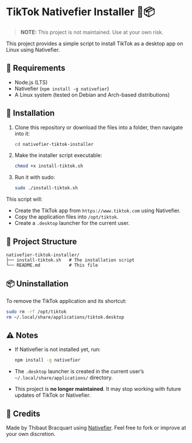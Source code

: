 # TikTok Nativefier Installer 🎵📦

> **NOTE:** This project is not maintained. Use at your own risk.

This project provides a simple script to install TikTok as a desktop app on Linux using Nativefier.

## 🧰 Requirements

* Node.js (LTS)
* Nativefier (`npm install -g nativefier`)
* A Linux system (tested on Debian and Arch-based distributions)

## 🚀 Installation

1. Clone this repository or download the files into a folder, then navigate into it:

   ```bash
   cd nativefier-tiktok-installer
   ```

2. Make the installer script executable:

   ```bash
   chmod +x install-tiktok.sh
   ```

3. Run it with sudo:

   ```bash
   sudo ./install-tiktok.sh
   ```

This script will:

* Create the TikTok app from `https://www.tiktok.com` using Nativefier.
* Copy the application files into `/opt/tiktok`.
* Create a `.desktop` launcher for the current user.

## 📂 Project Structure

```
nativefier-tiktok-installer/
├── install-tiktok.sh   # The installation script
└── README.md           # This file
```

## 📦 Uninstallation

To remove the TikTok application and its shortcut:

```bash
sudo rm -rf /opt/tiktok
rm ~/.local/share/applications/tiktok.desktop
```

## ⚠️ Notes

* If Nativefier is not installed yet, run:

  ```bash
  npm install -g nativefier
  ```
* The `.desktop` launcher is created in the current user’s `~/.local/share/applications/` directory.
* This project is **no longer maintained**. It may stop working with future updates of TikTok or Nativefier.

## 🙌 Credits

Made by Thibaut Bracquart using [Nativefier](https://github.com/nativefier/nativefier).
Feel free to fork or improve at your own discretion.
